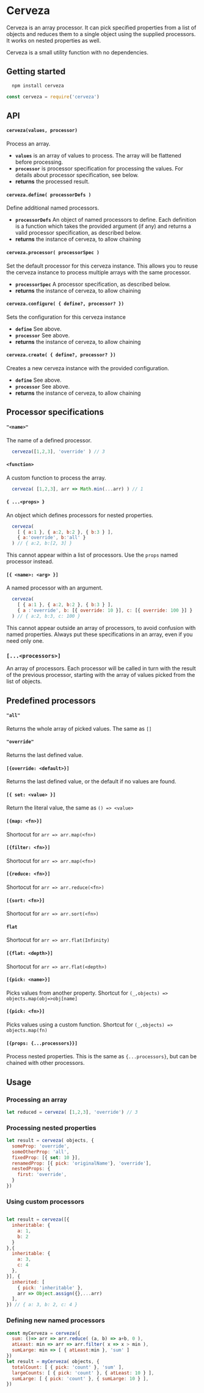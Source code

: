 # Cerveza

Cerveza is an array processor. It can pick specified properties from a list of objects and reduces them to a single object using the supplied processors. It works on nested properties as well.

Cerveza is a small utility function with no dependencies.

## Getting started
```bash
  npm install cerveza
``` 
```js 
const cerveza = require('cerveza')
```
## API

#### `cerveza(values, processor)`
Process an array.
* **`values`** is an array of values to process. The array will be flattened before processing.
* **`processor`** is processor specification for processing the values. For details about processor specification, see below.
* **returns** the processed result. 

#### `cerveza.define( processorDefs )`

Define additional named processors. 
* **`processorDefs`** An object of named processors to define. Each definition is a function which takes the provided argument (if any) and returns a valid processor specification, as described below.
* **returns** the instance of cerveza, to allow chaining
  
#### `cerveza.processor( processorSpec )`

Set the default processor for this cerveza instance. This allows you to reuse the cerveza instance to process multiple arrays with the same processor.

* **`processorSpec`** A processor specification, as described below.
* **returns** the instance of cerveza, to allow chaining

#### `cerveza.configure( { define?, processor? })`

Sets the configuration for this cerveza instance

* **`define`** See above.
* **`processor`** See above.
* **returns** the instance of cerveza, to allow chaining

#### `cerveza.create( { define?, processor? })`

Creates a new cerveza instance with the provided configuration.

* **`define`** See above.
* **`processor`** See above.
* **returns** the instance of cerveza, to allow chaining

## Processor specifications

#### `"<name>"`
The name of a defined processor.
```js
  cerveza([1,2,3], 'override' ) // 3
```

#### `<function>`
A custom function to process the array.
```js
  cerveza( [1,2,3], arr => Math.min(...arr) ) // 1
```

#### `{ ...<props> } `
An object which defines processors for nested properties. 
```js
  cerveza( 
    [ { a:1 }, { a:2, b:2 }, { b:3 } ], 
    { a:'override', b:'all' } 
  ) // { a:2, b:[2, 3] }
```
This cannot appear within a list of processors. Use the `props` named processor instead.

#### `[{ <name>: <arg> }]`
A named processor with an argument. 
```js
  cerveza( 
    [ { a:1 }, { a:2, b:2 }, { b:3 } ], 
    { a :'override', b: [{ override: 10 }], c: [{ override: 100 }] } 
  ) // { a:2, b:3, c: 100 }
```
This cannot appear outside an array of processors, to avoid confusion with named properties. Always put these specifications in an array, even if you need only one.

### `[...<processors>]`
An array of processors. Each processor will be called in turn with the result of the previous processor, starting with the array of values picked from the list of objects.

## Predefined processors

#### `"all"` 

Returns the whole array of picked values. The same as `[]`

#### `"override"` 

Returns the last defined value.

#### `[{override: <default>}]` 

Returns the last defined value, or the default if no values are found.

#### `[{ set: <value> }]`
Return the literal value, the same as `() => <value>`

####  `[{map: <fn>}]`
Shortocut for `arr => arr.map(<fn>)`

####  `[{filter: <fn>}]`
Shortocut for `arr => arr.map(<fn>)`

####  `[{reduce: <fn>}]`
Shortocut for `arr => arr.reduce(<fn>)`

####  `[{sort: <fn>}]`
Shortocut for `arr => arr.sort(<fn>)`

####  `flat`
Shortocut for `arr => arr.flat(Infinity)`

####  `[{flat: <depth>}]`
Shortocut for `arr => arr.flat(<depth>)`

####  `[{pick: <name>}]`
Picks values from another property. Shortcut for `(_,objects) => objects.map(obj=>obj[name]`

####  `[{pick: <fn>}]`
Picks values using a custom function. Shortcut for `(_,objects) => objects.map(fn)`

####  `[{props: {...processors}}]`
Process nested properties. This is the same as `{...processors}`, but can be chained with other processors.


## Usage

### Processing an array 

```js
let reduced = cerveza( [1,2,3], 'override') // 3
```


### Processing nested properties

```js
let result = cerveza( objects, {
  someProp: 'override',
  someOtherProp: 'all',
  fixedProp: [{ set: 10 }],
  renamedProp: [{ pick: 'originalName'}, 'override'],
  nestedProps: {
    first: 'override',
  }
})
```

### Using custom processors
```js

let result = cerveza([{
  inheritable: {
    a: 1,
    b: 2
  }
},{
  inheritable: {
    a: 3,
    c: 4
  },
}], {
  inherited: [
    { pick: 'inheritable' }, 
    arr => Object.assign({},...arr)
  ],
}) // { a: 3, b: 2, c: 4 }
```

### Defining new named processors
```js
const myCerveza = cerveza({
  sum: ()=> arr => arr.reduce( (a, b) => a+b, 0 ),
  atLeast: min => arr => arr.filter( x => x > min ),
  sumLarge: min => [ { atLeast:min }, 'sum' ]
})
let result = myCerveza( objects, {
  totalCount: [ { pick: 'count' }, 'sum' ],
  largeCounts: [ { pick: 'count' }, { atLeast: 10 } ],
  sumLarge: [ { pick: 'count' }, { sumLarge: 10 } ],
})
```

